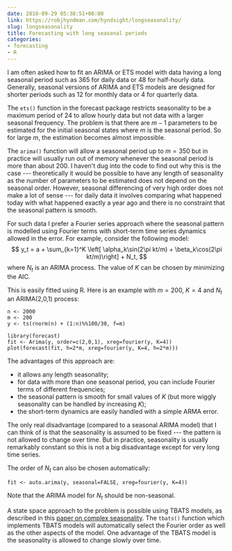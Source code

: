 ```yaml
---
date: 2010-09-29 05:38:51+00:00
link: https://robjhyndman.com/hyndsight/longseasonality/
slug: longseasonality
title: Forecasting with long seasonal periods
categories:
- forecasting
- R
---
```


I am often asked how to fit an ARIMA or ETS model with data having a long seasonal period such as 365 for daily data or 48 for half-hourly data. Generally, seasonal versions of ARIMA and ETS models are designed for shorter periods such as 12 for monthly data or 4 for quarterly data.

The `ets()` function in the forecast package restricts seasonality to be a maximum period of 24 to allow hourly data but not data with a larger seasonal frequency. The problem is that there are $m-1$ parameters to be estimated for the initial seasonal states where $m$ is the seasonal period. So for large $m$, the estimation becomes almost impossible.

The `arima()` function will allow a seasonal period up to $m=350$ but in practice will usually run out of memory whenever the seasonal period is more than about 200. I haven't dug into the code to find out why this is the case --- theoretically it would be possible to have any length of seasonality as the number of parameters to be estimated does not depend on the seasonal order. However, seasonal differencing of very high order does not make a lot of sense --- for daily data it involves comparing what happened today with what happened exactly a year ago and there is no constraint that the seasonal pattern is smooth.

For such data I prefer a Fourier series approach where the seasonal pattern is modelled using Fourier terms with short-term time series dynamics allowed in the error. For example, consider the following model:
$$
  y_t = a + \sum_{k=1}^K \left[ \alpha_k\sin(2\pi kt/m) + \beta_k\cos(2\pi kt/m)\right] + N_t,
$$
where $N_t$ is an ARIMA process. The value of $K$ can be chosen by minimizing the AIC.

This is easily fitted using R. Here is an example with $m=200$, $K=4$ and $N_t$ an ARIMA(2,0,1) process:

    n <- 2000
    m <- 200
    y <- ts(rnorm(n) + (1:n)%%100/30, f=m)

    library(forecast)
    fit <- Arima(y, order=c(2,0,1), xreg=fourier(y, K=4))
    plot(forecast(fit, h=2*m, xreg=fourier(y, K=4, h=2*m)))

The advantages of this approach are:

 * it allows any length seasonality;
 * for data with more than one seasonal period, you can include Fourier terms of different frequencies;
 * the seasonal pattern is smooth for small values of $K$ (but more wiggly seasonality can be handled by increasing $K$);
 * the short-term dynamics are easily handled with a simple ARMA error.

The only real disadvantage (compared to a seasonal ARIMA model) that I can think of is that the seasonality is assumed to be fixed --- the pattern is not allowed to change over time. But in practice, seasonality is usually remarkably constant so this is not a big disadvantage except for very long time series.

The order of $N_t$ can also be chosen automatically:

    fit <- auto.arima(y, seasonal=FALSE, xreg=fourier(y, K=4))

Note that the ARIMA model for $N_t$ should be non-seasonal.

A state space approach to the problem is possible using TBATS models, as described in this [paper on complex seasonality](/publications/complex-seasonality/).  The `tbats()` function which implements TBATS models will automatically select the Fourier order as well as the other aspects of the model. One advantage of the TBATS model is the seasonality is allowed to change slowly over time.
